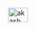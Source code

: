 <a href="#" target="_blank"><img align="center" src="https://drive.google.com/file/d/1WRojYiiZYa90RIMnMslkq3uBLMCjWGa3/view/HRDASHBORD1.png" alt="akash" height="30" width="40" /></a>
